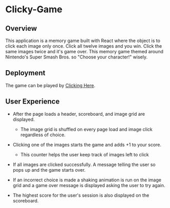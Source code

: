 # Clicky-Game

## Overview
This application is a memory game built with React where the object is to click each image only once. Click all twelve images and you win. Click the same images twice and it's game over. This memory game themed around Nintendo's Super Smash Bros. so "Choose your character!" wisely.

## Deployment

The game can be played by [Clicking Here](https://billwee.github.io/Clicky-Game/).

## User Experience

- After the page loads a header, scoreboard, and image grid are displayed.

  - The image grid is shuffled on every page load and image click regardless of choice.

- Clicking one of the images starts the game and adds +1 to your score.

  - This counter helps the user keep track of images left to click

- If all images are clicked successfully. A message telling the user so pops up and the game starts over.

- If an incorrect choice is made a shaking animation is run on the image grid and a game over message is displayed asking the user to try again.

- The highest score for the user's session is also displayed on the scoreboard.

